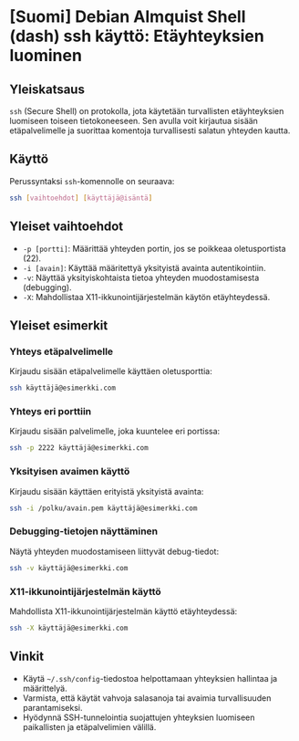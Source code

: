 # [Suomi] Debian Almquist Shell (dash) ssh käyttö: Etäyhteyksien luominen

## Yleiskatsaus
`ssh` (Secure Shell) on protokolla, jota käytetään turvallisten etäyhteyksien luomiseen toiseen tietokoneeseen. Sen avulla voit kirjautua sisään etäpalvelimelle ja suorittaa komentoja turvallisesti salatun yhteyden kautta.

## Käyttö
Perussyntaksi `ssh`-komennolle on seuraava:

```bash
ssh [vaihtoehdot] [käyttäjä@isäntä]
```

## Yleiset vaihtoehdot
- `-p [portti]`: Määrittää yhteyden portin, jos se poikkeaa oletusportista (22).
- `-i [avain]`: Käyttää määritettyä yksityistä avainta autentikointiin.
- `-v`: Näyttää yksityiskohtaista tietoa yhteyden muodostamisesta (debugging).
- `-X`: Mahdollistaa X11-ikkunointijärjestelmän käytön etäyhteydessä.

## Yleiset esimerkit
### Yhteys etäpalvelimelle
Kirjaudu sisään etäpalvelimelle käyttäen oletusporttia:
```bash
ssh käyttäjä@esimerkki.com
```

### Yhteys eri porttiin
Kirjaudu sisään palvelimelle, joka kuuntelee eri portissa:
```bash
ssh -p 2222 käyttäjä@esimerkki.com
```

### Yksityisen avaimen käyttö
Kirjaudu sisään käyttäen erityistä yksityistä avainta:
```bash
ssh -i /polku/avain.pem käyttäjä@esimerkki.com
```

### Debugging-tietojen näyttäminen
Näytä yhteyden muodostamiseen liittyvät debug-tiedot:
```bash
ssh -v käyttäjä@esimerkki.com
```

### X11-ikkunointijärjestelmän käyttö
Mahdollista X11-ikkunointijärjestelmän käyttö etäyhteydessä:
```bash
ssh -X käyttäjä@esimerkki.com
```

## Vinkit
- Käytä `~/.ssh/config`-tiedostoa helpottamaan yhteyksien hallintaa ja määrittelyä.
- Varmista, että käytät vahvoja salasanoja tai avaimia turvallisuuden parantamiseksi.
- Hyödynnä SSH-tunnelointia suojattujen yhteyksien luomiseen paikallisten ja etäpalvelimien välillä.